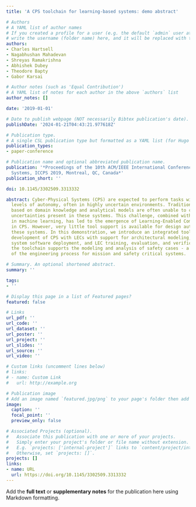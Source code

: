 ```yaml
---
title: 'A CPS toolchain for learning-based systems: demo abstract'

# Authors
# A YAML list of author names
# If you created a profile for a user (e.g. the default `admin` user at `content/authors/admin/`), 
# write the username (folder name) here, and it will be replaced with their full name and linked to their profile.
authors:
- Charles Hartsell
- Nagabhushan Mahadevan
- Shreyas Ramakrishna
- Abhishek Dubey
- Theodore Bapty
- Gabor Karsai

# Author notes (such as 'Equal Contribution')
# A YAML list of notes for each author in the above `authors` list
author_notes: []

date: '2019-01-01'

# Date to publish webpage (NOT necessarily Bibtex publication's date).
publishDate: '2024-01-21T04:43:21.977618Z'

# Publication type.
# A single CSL publication type but formatted as a YAML list (for Hugo requirements).
publication_types:
- paper-conference

# Publication name and optional abbreviated publication name.
publication: '*Proceedings of the 10th ACM/IEEE International Conference on Cyber-Physical
  Systems, ICCPS 2019, Montreal, QC, Canada*'
publication_short: ''

doi: 10.1145/3302509.3313332

abstract: Cyber-Physical Systems (CPS) are expected to perform tasks with ever-increasing
  levels of autonomy, often in highly uncertain environments. Traditional design techniques
  based on domain knowledge and analytical models are often unable to cope with epistemic
  uncertainties present in these systems. This challenge, combined with recent advances
  in machine learning, has led to the emergence of Learning-Enabled Components (LECs)
  in CPS. However, very little tool support is available for design automation of
  these systems. In this demonstration, we introduce an integrated toolchain for the
  development of CPS with LECs with support for architectural modeling, data collection,
  system software deployment, and LEC training, evaluation, and verification. Additionally,
  the toolchain supports the modeling and analysis of safety cases - a critical part
  of the engineering process for mission and safety critical systems.

# Summary. An optional shortened abstract.
summary: ''

tags:
- ''

# Display this page in a list of Featured pages?
featured: false

# Links
url_pdf: ''
url_code: ''
url_dataset: ''
url_poster: ''
url_project: ''
url_slides: ''
url_source: ''
url_video: ''

# Custom links (uncomment lines below)
# links:
# - name: Custom Link
#   url: http://example.org

# Publication image
# Add an image named `featured.jpg/png` to your page's folder then add a caption below.
image:
  caption: ''
  focal_point: ''
  preview_only: false

# Associated Projects (optional).
#   Associate this publication with one or more of your projects.
#   Simply enter your project's folder or file name without extension.
#   E.g. `projects: ['internal-project']` links to `content/project/internal-project/index.md`.
#   Otherwise, set `projects: []`.
projects: []
links:
- name: URL
  url: https://doi.org/10.1145/3302509.3313332
---
```


Add the **full text** or **supplementary notes** for the publication here using Markdown formatting.
